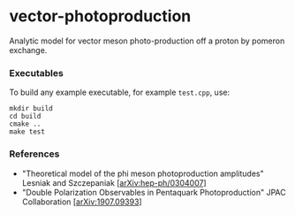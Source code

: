 # vector-photoproduction
Analytic model for vector meson photo-production off a proton by pomeron exchange.

### Executables
To build any example executable, for example `test.cpp`, use:

```
mkdir build
cd build
cmake ..
make test
````

### References

* "Theoretical model of the phi meson photoproduction amplitudes" Lesniak and Szczepaniak [[arXiv:hep-ph/0304007]](https://arxiv.org/abs/hep-ph/0304007)
* "Double Polarization Observables in Pentaquark Photoproduction" JPAC Collaboration [[arXiv:1907.09393]](https://arxiv.org/abs/1907.09393)
